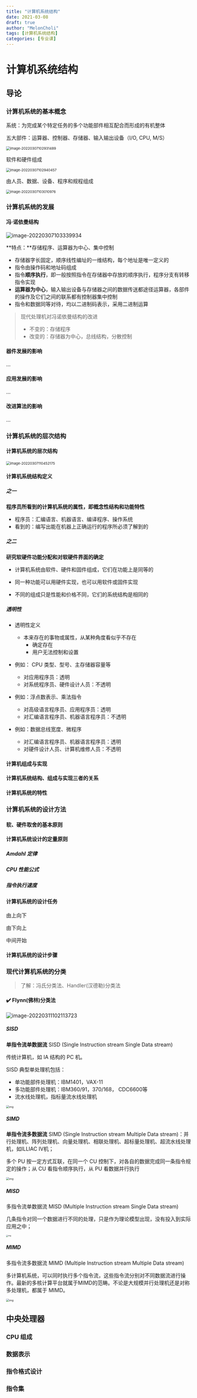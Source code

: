 ```yaml
---
title: "计算机系统结构"
date: 2021-03-08
draft: true
author: "MelonCholi"
tags: [计算机系统结构]
categories: [专业课]
---
```


# 计算机系统结构

## 导论

### 计算机系统的基本概念

系统：为完成某个特定任务的多个功能部件相互配合而形成的有机整体

五大部件：运算器、控制器、存储器、输入输出设备（I/O, CPU, M/S）

<img src="https://markdown-1303167219.cos.ap-shanghai.myqcloud.com/image-20220307102931489.png" alt="image-20220307102931489" style="zoom: 67%;" />

软件和硬件组成

<img src="https://markdown-1303167219.cos.ap-shanghai.myqcloud.com/image-20220307102940457.png" alt="image-20220307102940457" style="zoom:67%;" />

由人员、数据、设备、程序和规程组成

<img src="https://markdown-1303167219.cos.ap-shanghai.myqcloud.com/image-20220307103010976.png" alt="image-20220307103010976" style="zoom: 67%;" />

### 计算机系统的发展

#### 冯·诺依曼结构

![image-20220307103339934](https://markdown-1303167219.cos.ap-shanghai.myqcloud.com/image-20220307103339934.png)

**特点：**存储程序、运算器为中心、集中控制

- 存储器字长固定，顺序线性编址的一维结构，每个地址是唯一定义的
- 指令由操作码和地址码组成
- 指令**顺序执行**，即一般按照指令在存储器中存放的顺序执行，程序分支有转移指令实现
- **运算器为中心**，输入输出设备与存储器之间的数据传送都途径运算器，各部件的操作及它们之间的联系都有控制器集中控制
- 指令和数据同等对待，均以二进制码表示，采用二进制运算

> 现代处理机对冯诺依曼结构的改进
>
> - 不变的：存储程序
> - 改变的：存储器为中心，总线结构，分散控制

#### 器件发展的影响

...

#### 应用发展的影响

...

#### 改进算法的影响

...

### 计算机系统的层次结构

#### 计算机系统的层次结构

<img src="https://markdown-1303167219.cos.ap-shanghai.myqcloud.com/image-20220307110452175.png" alt="image-20220307110452175" style="zoom:67%;" />

#### 计算机系统结构定义

##### 之一

**程序员所看到的计算机系统的属性，即概念性结构和功能特性**

- 程序员：汇编语言、机器语言、编译程序、操作系统
- 看到的：编写出能在机器上正确运行的程序所必须了解到的

##### 之二

**研究软硬件功能分配和对软硬件界面的确定**

- 计算机系统由软件、硬件和固件组成，它们在功能上是同等的

- 同一种功能可以用硬件实现，也可以用软件或固件实现

- 不同的组成只是性能和价格不同，它们的系统结构是相同的

##### 透明性

- 透明性定义
    - 本来存在的事物或属性，从某种角度看似乎不存在
        - 确定存在
        - 用户无法控制和设置

- 例如： CPU 类型、型号、主存储器容量等
    - 对应用程序员：透明
    - 对系统程序员、硬件设计人员：不透明
- 例如：浮点数表示、乘法指令
    - 对高级语言程序员、应用程序员：透明 
    - 对汇编语言程序员、机器语言程序员：不透明
- 例如：数据总线宽度、微程序
    - 对汇编语言程序员、机器语言程序员：透明
    - 对硬件设计人员、计算机维修人员：不透明

#### 计算机组成与实现

#### 计算机系统结构、组成与实现三者的关系

#### 计算机系统的特性

### 计算机系统的设计方法

#### 软、硬件取舍的基本原则

#### 计算机系统设计的定量原则

##### Amdahl 定律

##### CPU 性能公式

##### 指令执行速度

#### 计算机系统的设计任务

由上向下

由下向上

中间开始

#### 计算机系统的设计步骤

### 现代计算机系统的分类

> 了解：冯氏分类法、Handler(汉德勒)分类法

#### :heavy_check_mark: Flynn(佛林)分类法

![image-20220311102113723](https://markdown-1303167219.cos.ap-shanghai.myqcloud.com/image-20220311102113723.png)

##### SISD

**单指令流单数据流** SISD (Single Instruction stream Single Data stream)

传统计算机，如 IA 结构的 PC 机。

SISD 典型单处理机包括：

- 单功能部件处理机：IBM1401，VAX-11
- 多功能部件处理机：IBM360/91，370/168， CDC6600等
- 流水线处理机，指标量流水线处理机

<img src="https://markdown-1303167219.cos.ap-shanghai.myqcloud.com/20201010131205262.png" alt="img" style="zoom: 50%;" />

##### SIMD

**单指令流多数据流** SIMD (Single Instruction stream Multiple Data stream)：并行处理机、阵列处理机、向量处理机、相联处理机、超标量处理机、超流水线处理机，如ILLIAC Ⅳ机；

多个 PU 按一定方式互联，在同一个 CU 控制下，对各自的数据完成同一条指令规定的操作；从 CU 看指令顺序执行，从 PU 看数据并行执行

<img src="https://markdown-1303167219.cos.ap-shanghai.myqcloud.com/2020101013130210.png" alt="img" style="zoom: 50%;" />

##### MISD

多指令流单数据流 MISD (Multiple Instruction stream Single Data stream)

几条指令对同一个数据进行不同的处理，只是作为理论模型出现，没有投入到实际应用之中；

<img src="https://markdown-1303167219.cos.ap-shanghai.myqcloud.com/20201010131426646.png" alt="img" style="zoom: 33%;" />

##### MIMD

多指令流多数据流 MIMD (Multiple Instruction stream Multiple Data stream)

多计算机系统，可以同时执行多个指令流，这些指令流分别对不同数据流进行操作。最新的多核计算平台就属于MIMD的范畴。不论是大规模并行处理机还是对称多处理机，都属于 MIMD。

<img src="https://img-blog.csdnimg.cn/20201010131546373.png?x-oss-process=image/watermark,type_ZmFuZ3poZW5naGVpdGk,shadow_10,text_aHR0cHM6Ly9ibG9nLmNzZG4ubmV0L215UmVhbGl6YXRpb24=,size_16,color_FFFFFF,t_70" alt="img" style="zoom:50%;" />

## 中央处理器

### CPU 组成

### 数据表示

### 指令格式设计

### 指令集